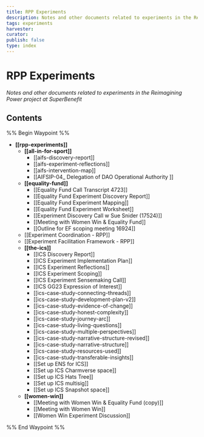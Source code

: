 ```yaml
---
title: RPP Experiments
description: Notes and other documents related to experiments in the Reimagining Power project
tags: experiments
harvester: 
curator: 
publish: false
type: index
---
```

# RPP Experiments

_Notes and other documents related to experiments in the Reimagining Power project at SuperBenefit_

## Contents

%% Begin Waypoint %%
- **[[rpp-experiments]]**
  - **[[all-in-for-sport]]**
    - [[aifs-discovery-report]]
    - [[aifs-experiment-reflections]]
    - [[aifs-intervention-map]]
    - [[AIFSIP-04_ Delegation of DAO Operational Authority ]]
  - **[[equality-fund]]**
    - [[Equality Fund Call Transcript 4723]]
    - [[Equality Fund Experiment Discovery Report]]
    - [[Equality Fund Experiment Mapping]]
    - [[Equality Fund Experiment Worksheet]]
    - [[Experiment Discovery Call w Sue Snider (17524)]]
    - [[Meeting with Women Win & Equality Fund]]
    - [[Outline for EF scoping meeting 16924]]
  - [[Experiment Coordination - RPP]]
  - [[Experiment Facilitation Framework - RPP]]
  - **[[the-ics]]**
    - [[ICS Discovery Report]]
    - [[ICS Experiment Implementation Plan]]
    - [[ICS Experiment Reflections]]
    - [[ICS Experiment Scoping]]
    - [[ICS Experiment Sensemaking Call]]
    - [[ICS GG23 Expression of Interest]]
    - [[ics-case-study-connecting-threads]]
    - [[ics-case-study-development-plan-v2]]
    - [[ics-case-study-evidence-of-change]]
    - [[ics-case-study-honest-complexity]]
    - [[ics-case-study-journey-arc]]
    - [[ics-case-study-living-questions]]
    - [[ics-case-study-multiple-perspectives]]
    - [[ics-case-study-narrative-structure-revised]]
    - [[ics-case-study-narrative-structure]]
    - [[ics-case-study-resources-used]]
    - [[ics-case-study-transferable-insights]]
    - [[Set up ENS for ICS]]
    - [[Set up ICS Charmverse space]]
    - [[Set up ICS Hats Tree]]
    - [[Set up ICS multisig]]
    - [[Set up ICS Snapshot space]]
  - **[[women-win]]**
    - [[Meeting with Women Win & Equality Fund (copy)]]
    - [[Meeting with Women Win]]
    - [[Women Win Experiment Discussion]]

%% End Waypoint %%

